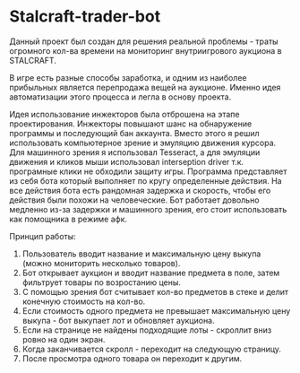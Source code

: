 # Stalcraft-trader-bot

Данный проект был создан для решения реальной проблемы - траты огромного кол-ва времени на мониторинг внутриигрового аукциона в STALCRAFT.

В игре есть разные способы заработка, и одним из наиболее прибыльных является перепродажа вещей на аукционе. Именно идея автоматизации этого процесса и легла в основу проекта.

Идея использование инжекторов была отброшена на этапе проектирования. Инжекторы повышают шанс на обнаружение программы и последующий бан аккаунта. Вместо этого я решил использовать компьютерное зрение и эмуляцию движения курсора.
Для машинного зрения я использовал Tesseract, а для эмуляции движения и кликов мыши использовал interseption driver т.к. програмные клики не обходили защиту игры. Программа представляет из себя бота который выполняет по кругу определенные действия.
На все действия бота есть рандомная задержка и скорость, чтобы его действия были похожи на человеческие. Бот работает довольно медленно из-за задержки и машинного зрения, его стоит использовать как помощника в режиме афк.

Принцип работы:
1. Пользователь вводит название и максимальную цену выкупа (можно мониторить несколько товаров).
2. Бот открывает аукцион и вводит название предмета в поле, затем фильтрует товары по возростанию цены.
3. С помощью зрения бот считывает кол-во предметов в стеке и делит конечную стоимость на кол-во.
4. Если стоимость одного предмета не превышает максимальную цену выкупа - бот выкупает лот и обновляет аукциона.
5. Если на странице не найдены подходящие лоты - скроллит вниз ровно на один экран.
6. Когда заканчивается скролл - переходит на следующую страницу.
7. После просмотра одного товара он переходит к другим. 
